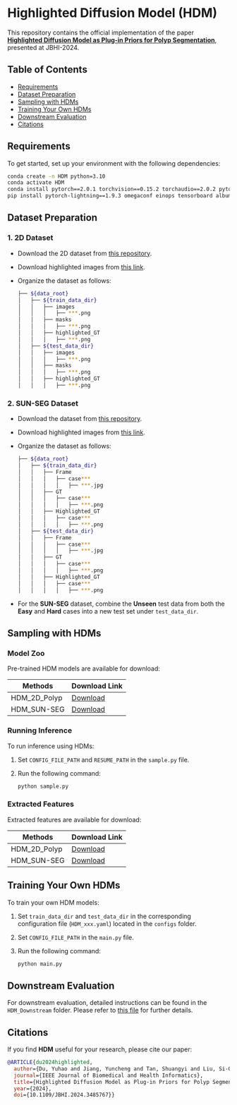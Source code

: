 # Highlighted Diffusion Model (HDM)

This repository contains the official implementation of the paper **[Highlighted Diffusion Model as Plug-in Priors for Polyp Segmentation](https://ieeexplore.ieee.org/document/10733999)**, presented at JBHI-2024.

## Table of Contents
- [Requirements](#requirements)
- [Dataset Preparation](#dataset-preparation)
- [Sampling with HDMs](#sampling-with-hdms)
- [Training Your Own HDMs](#training-your-own-hdms)
- [Downstream Evaluation](#downstream-evaluation)
- [Citations](#citations)

## Requirements

To get started, set up your environment with the following dependencies:

```bash
conda create -n HDM python=3.10
conda activate HDM
conda install pytorch==2.0.1 torchvision==0.15.2 torchaudio==2.0.2 pytorch-cuda=11.7 -c pytorch -c nvidia
pip install pytorch-lightning==1.9.3 omegaconf einops tensorboard albumentations natsort prettytable timm==0.9.5 thop
```

## Dataset Preparation

### 1. 2D Dataset
- Download the 2D dataset from [this repository](https://github.com/DengPingFan/PraNet).
- Download highlighted images from [this link](https://cuhko365-my.sharepoint.com/:u:/g/personal/118010053_link_cuhk_edu_cn/EftDBY48KXJKsssNHz5EVCgBbOokKAJLsHpyZ1YZ7HW1BQ?e=WCVJ1F).
- Organize the dataset as follows:

  ```bash
  ├── ${data_root}
  │   ├── ${train_data_dir}
  │   │   ├── images
  │   │   │   ├── ***.png
  │   │   ├── masks
  │   │   │   ├── ***.png
  │   │   ├── highlighted_GT
  │   │   │   ├── ***.png
  │   ├── ${test_data_dir}
  │   │   ├── images
  │   │   │   ├── ***.png
  │   │   ├── masks
  │   │   │   ├── ***.png
  │   │   ├── highlighted_GT
  │   │   │   ├── ***.png
  ```

### 2. SUN-SEG Dataset
- Download the dataset from [this repository](https://github.com/GewelsJI/VPS).
- Download highlighted images from [this link](https://cuhko365-my.sharepoint.com/:u:/g/personal/118010053_link_cuhk_edu_cn/EWzJEwYhWCxGhu7gfHxEVsoBkphrX3kZV4X0PpupZENiAA?e=hGvh24).
- Organize the dataset as follows:

  ```bash
  ├── ${data_root}
  │   ├── ${train_data_dir}
  │   │   ├── Frame
  │   │   │   ├── case***
  │   │   │   │   ├── ***.jpg
  │   │   ├── GT
  │   │   │   ├── case***
  │   │   │   │   ├── ***.png
  │   │   ├── Highlighted_GT
  │   │   │   ├── case***
  │   │   │   │   ├── ***.png
  │   ├── ${test_data_dir}
  │   │   ├── Frame
  │   │   │   ├── case***
  │   │   │   │   ├── ***.jpg
  │   │   ├── GT
  │   │   │   ├── case***
  │   │   │   │   ├── ***.png
  │   │   ├── Highlighted_GT
  │   │   │   ├── case***
  │   │   │   │   ├── ***.png
  ```

- For the **SUN-SEG** dataset, combine the **Unseen** test data from both the **Easy** and **Hard** cases into a new test set under `test_data_dir`.

## Sampling with HDMs

### Model Zoo

Pre-trained HDM models are available for download:

| Methods       | Download Link                                                                                                                                    |
|---------------|--------------------------------------------------------------------------------------------------------------------------------------------------|
| HDM_2D_Polyp  | [Download](https://cuhko365-my.sharepoint.com/:u:/g/personal/118010053_link_cuhk_edu_cn/EdZGuf4t2k9OlOJF8kxaiIIBk7wS3jS5z_C_6ElimX9i7A?e=iU3WwI) |
| HDM_SUN-SEG   | [Download](https://cuhko365-my.sharepoint.com/:u:/g/personal/118010053_link_cuhk_edu_cn/EbC9ybD42eRFug7zr1NJWroBhL_IanJVTK2KPXjZourqQw?e=6rXdk5) |

### Running Inference

To run inference using HDMs:

1. Set `CONFIG_FILE_PATH` and `RESUME_PATH` in the `sample.py` file.
2. Run the following command:

   ```bash
   python sample.py
   ```

### Extracted Features

Extracted features are available for download:

| Methods       | Download Link                                                                                                                                         |
|---------------|-------------------------------------------------------------------------------------------------------------------------------------------------------|
| HDM_2D_Polyp  | [Download](https://cuhko365-my.sharepoint.com/:u:/g/personal/118010053_link_cuhk_edu_cn/EV2ilPTFJpNFnV4riXwD9swBiKpF7ig_m-h5n02L__LlHA?e=DPvtZW)      |
| HDM_SUN-SEG   | [Download](https://cuhko365-my.sharepoint.com/:u:/g/personal/118010053_link_cuhk_edu_cn/Ee2X8wZlHPxDhPkJ2bJdMF8Ba07Rx-BX0naZAwVc8Wqqsg?e=6y6MGy)      |

## Training Your Own HDMs

To train your own HDM models:

1. Set `train_data_dir` and `test_data_dir` in the corresponding configuration file (`HDM_xxx.yaml`) located in the `configs` folder.
2. Set `CONFIG_FILE_PATH` in the `main.py` file.
3. Run the following command:

   ```bash
   python main.py
   ```

## Downstream Evaluation

For downstream evaluation, detailed instructions can be found in the `HDM_Downstream` folder. Please refer to [this file](HDM_Downstream/README.md) for further details.

## Citations

If you find **HDM** useful for your research, please cite our paper:

```bibtex
@ARTICLE{du2024highlighted,
  author={Du, Yuhao and Jiang, Yuncheng and Tan, Shuangyi and Liu, Si-Qi and Li, Zhen and Li, Guanbin and Wan, Xiang},
  journal={IEEE Journal of Biomedical and Health Informatics}, 
  title={Highlighted Diffusion Model as Plug-in Priors for Polyp Segmentation}, 
  year={2024},
  doi={10.1109/JBHI.2024.3485767}}
```
